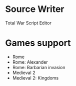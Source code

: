 # Source Writer
Total War Script Editor

Games support
=

- Rome
- Rome: Alexander
- Rome: Barbarian invasion
- Medieval 2
- Medieval 2: Kingdoms
